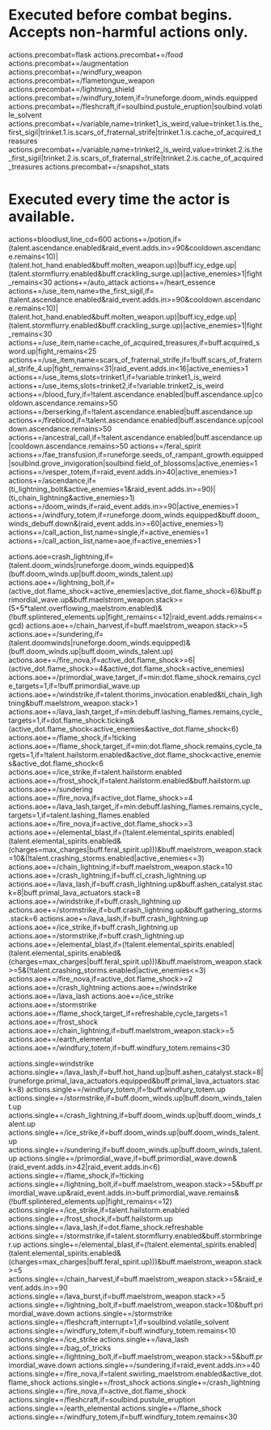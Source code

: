 # Executed before combat begins. Accepts non-harmful actions only.
actions.precombat=flask
actions.precombat+=/food
actions.precombat+=/augmentation
actions.precombat+=/windfury_weapon
actions.precombat+=/flametongue_weapon
actions.precombat+=/lightning_shield
actions.precombat+=/windfury_totem,if=!runeforge.doom_winds.equipped
actions.precombat+=/fleshcraft,if=soulbind.pustule_eruption|soulbind.volatile_solvent
actions.precombat+=/variable,name=trinket1_is_weird,value=trinket.1.is.the_first_sigil|trinket.1.is.scars_of_fraternal_strife|trinket.1.is.cache_of_acquired_treasures
actions.precombat+=/variable,name=trinket2_is_weird,value=trinket.2.is.the_first_sigil|trinket.2.is.scars_of_fraternal_strife|trinket.2.is.cache_of_acquired_treasures
actions.precombat+=/snapshot_stats

# Executed every time the actor is available.
actions=bloodlust,line_cd=600
actions+=/potion,if=(talent.ascendance.enabled&raid_event.adds.in>=90&cooldown.ascendance.remains<10)|(talent.hot_hand.enabled&buff.molten_weapon.up)|buff.icy_edge.up|(talent.stormflurry.enabled&buff.crackling_surge.up)|active_enemies>1|fight_remains<30
actions+=/auto_attack
actions+=/heart_essence
actions+=/use_item,name=the_first_sigil,if=(talent.ascendance.enabled&raid_event.adds.in>=90&cooldown.ascendance.remains<10)|(talent.hot_hand.enabled&buff.molten_weapon.up)|buff.icy_edge.up|(talent.stormflurry.enabled&buff.crackling_surge.up)|active_enemies>1|fight_remains<30
actions+=/use_item,name=cache_of_acquired_treasures,if=buff.acquired_sword.up|fight_remains<25
actions+=/use_item,name=scars_of_fraternal_strife,if=!buff.scars_of_fraternal_strife_4.up|fight_remains<31|raid_event.adds.in<16|active_enemies>1
actions+=/use_items,slots=trinket1,if=!variable.trinket1_is_weird
actions+=/use_items,slots=trinket2,if=!variable.trinket2_is_weird
actions+=/blood_fury,if=!talent.ascendance.enabled|buff.ascendance.up|cooldown.ascendance.remains>50
actions+=/berserking,if=!talent.ascendance.enabled|buff.ascendance.up
actions+=/fireblood,if=!talent.ascendance.enabled|buff.ascendance.up|cooldown.ascendance.remains>50
actions+=/ancestral_call,if=!talent.ascendance.enabled|buff.ascendance.up|cooldown.ascendance.remains>50
actions+=/feral_spirit
actions+=/fae_transfusion,if=runeforge.seeds_of_rampant_growth.equipped|soulbind.grove_invigoration|soulbind.field_of_blossoms|active_enemies=1
actions+=/vesper_totem,if=raid_event.adds.in>40|active_enemies>1
actions+=/ascendance,if=(ti_lightning_bolt&active_enemies=1&raid_event.adds.in>=90)|(ti_chain_lightning&active_enemies>1)
actions+=/doom_winds,if=raid_event.adds.in>=90|active_enemies>1
actions+=/windfury_totem,if=runeforge.doom_winds.equipped&buff.doom_winds_debuff.down&(raid_event.adds.in>=60|active_enemies>1)
actions+=/call_action_list,name=single,if=active_enemies=1
actions+=/call_action_list,name=aoe,if=active_enemies>1

actions.aoe=crash_lightning,if=(talent.doom_winds|runeforge.doom_winds.equipped)&(buff.doom_winds.up|buff.doom_winds_talent.up)
actions.aoe+=/lightning_bolt,if=(active_dot.flame_shock=active_enemies|active_dot.flame_shock=6)&buff.primordial_wave.up&buff.maelstrom_weapon.stack>=(5+5*talent.overflowing_maelstrom.enabled)&(!buff.splintered_elements.up|fight_remains<=12|raid_event.adds.remains<=gcd)
actions.aoe+=/chain_harvest,if=buff.maelstrom_weapon.stack>=5
actions.aoe+=/sundering,if=(talent.doomwinds|runeforge.doom_winds.equipped)&(buff.doom_winds.up|buff.doom_winds_talent.up)
actions.aoe+=/fire_nova,if=active_dot.flame_shock>=6|(active_dot.flame_shock>=4&active_dot.flame_shock=active_enemies)
actions.aoe+=/primordial_wave,target_if=min:dot.flame_shock.remains,cycle_targets=1,if=!buff.primordial_wave.up
actions.aoe+=/windstrike,if=talent.thorims_invocation.enabled&ti_chain_lightning&buff.maelstrom_weapon.stack>1
actions.aoe+=/lava_lash,target_if=min:debuff.lashing_flames.remains,cycle_targets=1,if=dot.flame_shock.ticking&(active_dot.flame_shock<active_enemies&active_dot.flame_shock<6)
actions.aoe+=/flame_shock,if=!ticking
actions.aoe+=/flame_shock,target_if=min:dot.flame_shock.remains,cycle_targets=1,if=!talent.hailstorm.enabled&active_dot.flame_shock<active_enemies&active_dot.flame_shock<6
actions.aoe+=/ice_strike,if=talent.hailstorm.enabled
actions.aoe+=/frost_shock,if=talent.hailstorm.enabled&buff.hailstorm.up
actions.aoe+=/sundering
actions.aoe+=/fire_nova,if=active_dot.flame_shock>=4
actions.aoe+=/lava_lash,target_if=min:debuff.lashing_flames.remains,cycle_targets=1,if=talent.lashing_flames.enabled
actions.aoe+=/fire_nova,if=active_dot.flame_shock>=3
actions.aoe+=/elemental_blast,if=(!talent.elemental_spirits.enabled|(talent.elemental_spirits.enabled&(charges=max_charges|buff.feral_spirit.up)))&buff.maelstrom_weapon.stack=10&(!talent.crashing_storms.enabled|active_enemies<=3)
actions.aoe+=/chain_lightning,if=buff.maelstrom_weapon.stack=10
actions.aoe+=/crash_lightning,if=buff.cl_crash_lightning.up
actions.aoe+=/lava_lash,if=buff.crash_lightning.up&buff.ashen_catalyst.stack=8|buff.primal_lava_actuators.stack=8
actions.aoe+=/windstrike,if=buff.crash_lightning.up
actions.aoe+=/stormstrike,if=buff.crash_lightning.up&buff.gathering_storms.stack=6
actions.aoe+=/lava_lash,if=buff.crash_lightning.up
actions.aoe+=/ice_strike,if=buff.crash_lightning.up
actions.aoe+=/stormstrike,if=buff.crash_lightning.up
actions.aoe+=/elemental_blast,if=(!talent.elemental_spirits.enabled|(talent.elemental_spirits.enabled&(charges=max_charges|buff.feral_spirit.up)))&buff.maelstrom_weapon.stack>=5&(!talent.crashing_storms.enabled|active_enemies<=3)
actions.aoe+=/fire_nova,if=active_dot.flame_shock>=2
actions.aoe+=/crash_lightning
actions.aoe+=/windstrike
actions.aoe+=/lava_lash
actions.aoe+=/ice_strike
actions.aoe+=/stormstrike
actions.aoe+=/flame_shock,target_if=refreshable,cycle_targets=1
actions.aoe+=/frost_shock
actions.aoe+=/chain_lightning,if=buff.maelstrom_weapon.stack>=5
actions.aoe+=/earth_elemental
actions.aoe+=/windfury_totem,if=buff.windfury_totem.remains<30

actions.single=windstrike
actions.single+=/lava_lash,if=buff.hot_hand.up|buff.ashen_catalyst.stack=8|(runeforge.primal_lava_actuators.equipped&buff.primal_lava_actuators.stack=8)
actions.single+=/windfury_totem,if=!buff.windfury_totem.up
actions.single+=/stormstrike,if=buff.doom_winds.up|buff.doom_winds_talent.up
actions.single+=/crash_lightning,if=buff.doom_winds.up|buff.doom_winds_talent.up
actions.single+=/ice_strike,if=buff.doom_winds.up|buff.doom_winds_talent.up
actions.single+=/sundering,if=buff.doom_winds.up|buff.doom_winds_talent.up
actions.single+=/primordial_wave,if=buff.primordial_wave.down&(raid_event.adds.in>42|raid_event.adds.in<6)
actions.single+=/flame_shock,if=!ticking
actions.single+=/lightning_bolt,if=buff.maelstrom_weapon.stack>=5&buff.primordial_wave.up&raid_event.adds.in>buff.primordial_wave.remains&(!buff.splintered_elements.up|fight_remains<=12)
actions.single+=/ice_strike,if=talent.hailstorm.enabled
actions.single+=/frost_shock,if=buff.hailstorm.up
actions.single+=/lava_lash,if=dot.flame_shock.refreshable
actions.single+=/stormstrike,if=talent.stormflurry.enabled&buff.stormbringer.up
actions.single+=/elemental_blast,if=(!talent.elemental_spirits.enabled|(talent.elemental_spirits.enabled&(charges=max_charges|buff.feral_spirit.up)))&buff.maelstrom_weapon.stack>=5
actions.single+=/chain_harvest,if=buff.maelstrom_weapon.stack>=5&raid_event.adds.in>=90
actions.single+=/lava_burst,if=buff.maelstrom_weapon.stack>=5
actions.single+=/lightning_bolt,if=buff.maelstrom_weapon.stack=10&buff.primordial_wave.down
actions.single+=/stormstrike
actions.single+=/fleshcraft,interrupt=1,if=soulbind.volatile_solvent
actions.single+=/windfury_totem,if=buff.windfury_totem.remains<10
actions.single+=/ice_strike
actions.single+=/lava_lash
actions.single+=/bag_of_tricks
actions.single+=/lightning_bolt,if=buff.maelstrom_weapon.stack>=5&buff.primordial_wave.down
actions.single+=/sundering,if=raid_event.adds.in>=40
actions.single+=/fire_nova,if=talent.swirling_maelstrom.enabled&active_dot.flame_shock
actions.single+=/frost_shock
actions.single+=/crash_lightning
actions.single+=/fire_nova,if=active_dot.flame_shock
actions.single+=/fleshcraft,if=soulbind.pustule_eruption
actions.single+=/earth_elemental
actions.single+=/flame_shock
actions.single+=/windfury_totem,if=buff.windfury_totem.remains<30
